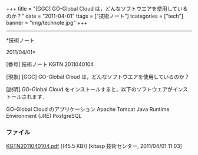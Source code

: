 ﻿+++
title = "[GGC] GO-Global Cloud は，どんなソフトウエアを使用しているのか？"
date = "2011-04-01"
ttags = ["技術ノート"]
tcategories = ["tech"]
banner = "img/technote.jpg"
+++

-----------------------------------------------------------------------------------------------------------------------------

*技術ノート

2011/04/01*


[番号]
技術ノート KGTN 2011040104

[現象]
[GGC] GO-Global Cloud は，どんなソフトウエアを使用しているのか？

[説明]
GO-Global Cloud
をインストールすると，以下のソフトウエアがインストールされます．

GO-Global Cloud のアプリケーション
Apache Tomcat
Java Runtime Environment (JRE)
PostgreSQL


### ファイル

 
 


[KGTN2011040104.pdf](http://techreport.kitasp.net/attachments/download/536/KGTN2011040104.pdf)
 [(45.5 KB)] [kitasp 技術センター, 2011/04/01
11:03]


 


 

